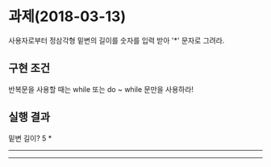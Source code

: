 # 과제(2018-03-13)
사용자로부터 정삼각형 밑변의 길이를 숫자를 입력 받아 '*' 문자로 그려라.
 
## 구현 조건
반복문을 사용할 때는 while 또는 do ~ while 문만을 사용하라!

## 실행 결과

밑변 길이? 5
  *
 ***
*****
``` 